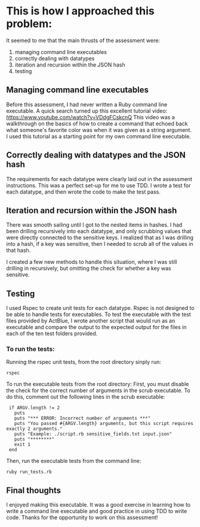 # This is how I approached this problem:

It seemed to me that the main thrusts of the assessment were:
1) managing command line executables
2) correctly dealing with datatypes
3) iteration and recursion within the JSON hash
4) testing

## Managing command line executables
Before this assessment, I had never written a Ruby command line executable.  A quick search turned up this excellent 
tutorial video: https://www.youtube.com/watch?v=VDdgFCskcnQ This video was a walkthrough on the basics of how to create
a command that echoed back what someone's favorite color was when it was given as a string argument.  I used this 
tutorial as a starting point for my own command line executable.

## Correctly dealing with datatypes and the JSON hash

The requirements for each datatype were clearly laid out in the assessment instructions.
This was a perfect set-up for me to use TDD.  I wrote a test for each datatype, and then wrote the code to make the test pass.

## Iteration and recursion within the JSON hash

There was smooth sailing until I got to the nested items in hashes.  I had been drilling recursively into
each datatype, and only scrubbing values that were directly connected to the sensitive keys.  I realized that
as I was drilling into a hash, if a key was sensitive, then I needed to scrub all of the values in that hash.

I created a few new methods to handle this situation, where I was still drilling in recursively, but omitting
the check for whether a key was sensitive.

## Testing
I used Rspec to create unit tests for each datatype.  Rspec is not designed to be able to handle
tests for executables.  To test the executable with the test files provided by ActBlue, I wrote another
script that would run as an executable and compare the output to the expected output for the files in each
of the ten test folders provided.  

### To run the tests:

Running the rspec unit tests, from the root directory sinply run:
```
rspec
```

To run the executable tests from the root directory:
First, you must disable the check for the correct number of arguments in the scrub executable.
To do this, comment out the following lines in the scrub executable:
```
 if ARGV.length != 2
   puts
   puts "*** ERROR: Incorrect number of arguments ***"
   puts "You passed #{ARGV.length} arguments, but this script requires exactly 2 arguments."
   puts "Example: ./script.rb sensitive_fields.txt input.json"
   puts "********"
   exit 1
 end
```
Then, run the executable tests from the command line:
```
ruby run_tests.rb
```

## Final thoughts
I enjoyed making this executable.  It was a good exercise in learning how to write a command line executable
and good practice in using TDD to write code.  Thanks for the opportunity to work on this assessment!




